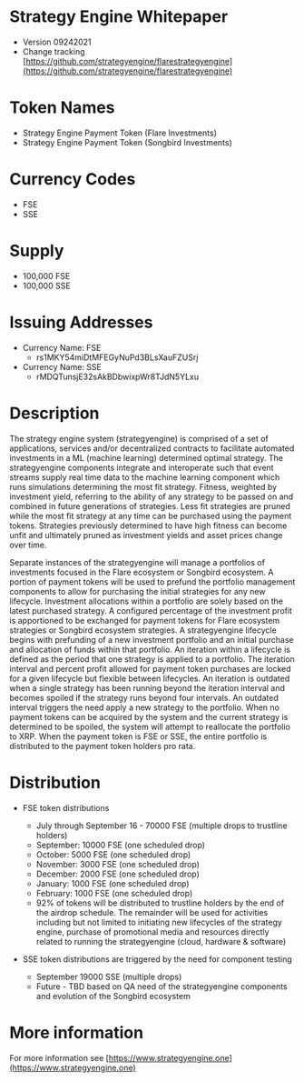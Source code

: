 # Strategy Engine Whitepaper  
- Version 09242021
- Change tracking [https://github.com/strategyengine/flarestrategyengine](https://github.com/strategyengine/flarestrategyengine)

# Token Names
- Strategy Engine Payment Token (Flare Investments)
- Strategy Engine Payment Token (Songbird Investments)

# Currency Codes
- FSE
- SSE

# Supply
- 100,000 FSE
- 100,000 SSE

# Issuing Addresses
- Currency Name: FSE 
    - rs1MKY54miDtMFEGyNuPd3BLsXauFZUSrj
- Currency Name: SSE 
    - rMDQTunsjE32sAkBDbwixpWr8TJdN5YLxu 

# Description
The strategy engine system (strategyengine) is comprised of a set of applications, services and/or decentralized contracts to facilitate automated investments in a ML (machine learning) determined optimal strategy.  The strategyengine components integrate and interoperate such that event streams supply real time data to the machine learning component which runs simulations determining the most fit strategy.  Fitness, weighted by investment yield, referring to the ability of any strategy to be passed on and combined in future generations of strategies.  Less fit strategies are pruned while the most fit strategy at any time can be purchased using the payment tokens.  Strategies previously determined to have high fitness can become unfit and ultimately pruned as investment yields and asset prices change over time.  

Separate instances of the strategyengine will manage a portfolios of investments focused in the Flare ecosystem or Songbird ecosystem.   A portion of payment tokens will be used to prefund the portfolio management components to allow for purchasing the initial strategies for any new lifecycle. Investment allocations within a portfolio are solely based on the latest purchased strategy.  A configured percentage of the investment profit is apportioned to be exchanged for payment tokens for Flare ecosystem strategies or Songbird ecosystem strategies.  A strategyengine lifecycle begins with prefunding of a new investment portfolio and an initial purchase and allocation of funds within that portfolio.  An iteration within a lifecycle is defined as the period that one strategy is applied to a portfolio.  The iteration interval and percent profit allowed for payment token purchases are locked for a given lifecycle but flexible between lifecycles.  An iteration is outdated when a single strategy has been running beyond the iteration interval and becomes spoiled if the strategy runs beyond four intervals.  An outdated interval triggers the need apply a new strategy to the portfolio. When no payment tokens can be acquired by the system and the current strategy is determined to be spoiled, the system will attempt to reallocate the portfolio to XRP.  When the payment token is FSE or SSE, the entire portfolio is distributed to the payment token holders pro rata.



# Distribution

- FSE token distributions
    - July through September 16 - 70000 FSE (multiple drops to trustline holders)
    - September: 10000 FSE (one scheduled drop)
    - October: 5000 FSE (one scheduled drop)
    - November: 3000 FSE (one scheduled drop)
    - December: 2000 FSE (one scheduled drop)
    - January: 1000 FSE (one scheduled drop)
    - February: 1000 FSE (one scheduled drop)
    - 92% of tokens will be distributed to trustline holders by the end of the airdrop schedule.  The remainder will be used for activities including but not limited to initiating new lifecycles of the strategy engine, purchase of promotional media and resources directly related to running the strategyengine (cloud, hardware & software)


- SSE token distributions are triggered by the need for component testing
    - September 19000 SSE (multiple drops)
    - Future - TBD based on QA need of the strategyengine components and evolution of the Songbird ecosystem
    
    
# More information
For more information see [https://www.strategyengine.one](https://www.strategyengine.one)


